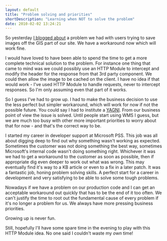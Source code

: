 ```yaml
---
layout: default
title: "Problem solving and priorities"
shortDescription: "Learning when NOT to solve the problem"
date: 2010-02-02 13:24:21
---
```

So yesterday [I blogged about](http://nickmeldrum.com/blog/archive/2010/02/01/problem-saving-images-as-non-bmp-with-internet-explorer.aspx) a problem we had with users trying to save images off the GIS part of our site. We have a workaround now which will work fine.

I would have loved to have been able to spend the time to get a more complete technical solution to the problem. For instance one thing that came to mind was we could possibly use an HTTP Module to intercept and modify the header for the response from that 3rd party component. We could then allow the image to be cached on the client. I have no idea if that would work - I've used HTTP Module to handle requests, never to intercept responses. So I'm only assuming even that part of it works.

So I guess I've had to grow up. I had to make the business decision to use the less perfect but simpler workaround, which will work for now if not the possible future. You could say I had to institute a [YAGNI](http://en.wikipedia.org/wiki/You_ain%27t_gonna_need_it). From our business point of view the issue is solved. Until people start using WMS I guess, but we are much too busy with other more important priorities to worry about that for now - and that's the correct way to be.

I started my career in developer support at Microsoft PSS. This job was all about digging deep to find out why something wasn't working as expected. Sometimes the customer was not doing something the best way, sometimes Microsoft's internal code wasn't doing something right. Whichever it was we had to get a workaround to the customer as soon as possible, then if appropriate dig even deeper to work out what was wrong. This may eventually find it's way to a KB article or even to a fix in a later patch. It was a fantastic job, honing problem solving skills. A perfect start for a career in development and very satisfying to be able to solve some tough problems.

Nowadays if we have a problem on our production code and I can get an acceptable workaround out quickly that has to be the end of it too often. We can't justify the time to root out the fundamental cause of every problem if it's no longer a problem for us. We always have more pressing business priorities.

Growing up is never fun.

Still, hopefully I'll have some spare time in the evening to play with this HTTP Module idea. No one said I couldn't waste my *own* time!
